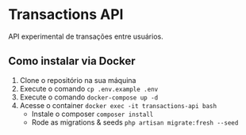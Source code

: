 # Transactions API

API experimental de transações entre usuários.

## Como instalar via Docker

1. Clone o repositório na sua máquina
2. Execute o comando `cp .env.example .env` 
3. Execute o comando `docker-compose up -d`
4. Acesse o container `docker exec -it transactions-api bash`
    - Instale o composer `composer install`
    - Rode as migrations & seeds `php artisan migrate:fresh --seed`
